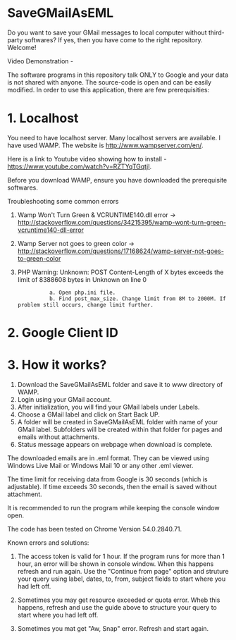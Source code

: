 # SaveGMailAsEML

Do you want to save your GMail messages to local computer without third-party softwares? If yes, then you have come to the right repository. Welcome!

Video Demonstration - 

The software programs in this repository talk ONLY to Google and your data is not shared with anyone. The source-code is open and can be easily modified. In order to use this application, there are few prerequisities:

# 1. Localhost

You need to have localhost server. Many localhost servers are available. I have used WAMP. The website is http://www.wampserver.com/en/.

Here is a link to Youtube video showing how to install - https://www.youtube.com/watch?v=RZTYqTGqtjI.

Before you download WAMP, ensure you have downloaded the prerequisite softwares.

Troubleshooting some common errors

1. Wamp Won't Turn Green & VCRUNTIME140.dll error -> http://stackoverflow.com/questions/34215395/wamp-wont-turn-green-vcruntime140-dll-error

2. Wamp Server not goes to green color -> http://stackoverflow.com/questions/17168624/wamp-server-not-goes-to-green-color

3. PHP Warning:  Unknown: POST Content-Length of X bytes exceeds the limit of 8388608 bytes in Unknown on line 0
                 
                 a. Open php.ini file.
                 b. Find post_max_size. Change limit from 8M to 2000M. If problem still occurs, change limit further.
                 
# 2. Google Client ID


# 3. How it works?

1. Download the SaveGMailAsEML folder and save it to www directory of WAMP.
2. Login using your GMail account.
3. After initialization, you will find your GMail labels under Labels.
4. Choose a GMail label and click on Start Back UP.
5. A folder will be created in SaveGMailAsEML folder with name of your GMail label. Subfolders will be created within that folder for pages and emails without attachments.
6. Status message appears on webpage when download is complete.

The downloaded emails are in .eml format. They can be viewed using Windows Live Mail or Windows Mail 10 or any other .eml viewer.

The time limit for receiving data from Google is 30 seconds (which is adjustable). If time exceeds 30 seconds, then the email is saved without attachment.

It is recommended to run the program while keeping the console window open. 

The code has been tested on Chrome Version 54.0.2840.71.

Known errors and solutions:

1. The access token is valid for 1 hour. If the program runs for more than 1 hour, an error will be shown in console window. When this happens refresh and run again. Use the "Continue from page" option and struture your query using label, dates, to, from, subject fields to start where you had left off.

2. Sometimes you may get resource exceeded or quota error. Wheb this happens, refresh and use the guide above to structure your query to start where you had left off.

3. Sometimes you mat get "Aw, Snap" error. Refresh and start again.
